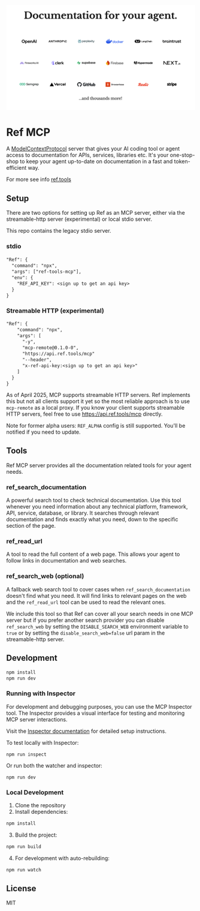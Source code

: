 
[![Documentation for your agent](header.png)](https://ref.tools)

# Ref MCP

A [ModelContextProtocol](https://modelcontextprotocol.io) server that gives your AI coding tool or agent access to documentation for APIs, services, libraries etc. It's your one-stop-shop to keep your agent up-to-date on documentation in a fast and token-efficient way.

For more see info [ref.tools](https://ref.tools)

## Setup

There are two options for setting up Ref as an MCP server, either via the streamable-http server (experimental) or local stdio server. 

This repo contains the legacy stdio server. 

### stdio 

```
"Ref": {
  "command": "npx",
  "args": ["ref-tools-mcp"],
  "env": {
    "REF_API_KEY": <sign up to get an api key>
  }
}
```

### Streamable HTTP (experimental)

```
"Ref": {
    "command": "npx",
    "args": [
      "-y",
      "mcp-remote@0.1.0-0",
      "https://api.ref.tools/mcp"
      "--header",
      "x-ref-api-key:<sign up to get an api key>"
    ]
  }
}
```

As of April 2025, MCP supports streamable HTTP servers. Ref implements this but not all clients support it yet so the most reliable approach is to use `mcp-remote` as a local proxy. If you know your client supports streamable HTTP servers, feel free to use https://api.ref.tools/mcp directly.

Note for former alpha users: `REF_ALPHA` config is still supported. You'll be notified if you need to update.

## Tools

Ref MCP server provides all the documentation related tools for your agent needs.

### ref_search_documentation

A powerful search tool to check technical documentation. Use this tool whenever you need information about any technical platform, framework, API, service, database, or library. It searches through relevant documentation and finds exactly what you need, down to the specific section of the page.

### ref_read_url

A tool to read the full content of a web page. This allows your agent to follow links in documentation and web searches.

### ref_search_web (optional)

A fallback web search tool to cover cases when `ref_search_documentation` doesn't find what you need. It will find links to relevant pages on the web and the `ref_read_url` tool can be used to read the relevant ones.

We include this tool so that Ref can cover all your search needs in one MCP server but if you prefer another search provider you can disable `ref_search_web` by setting the `DISABLE_SEARCH_WEB` environment variable to `true` or by setting the `disable_search_web=false` url param in the streamable-http server.

## Development

```
npm install
npm run dev
```

### Running with Inspector

For development and debugging purposes, you can use the MCP Inspector tool. The Inspector provides a visual interface for testing and monitoring MCP server interactions.

Visit the [Inspector documentation](https://modelcontextprotocol.io/docs/tools/inspector) for detailed setup instructions.

To test locally with Inspector:
```
npm run inspect
```

Or run both the watcher and inspector:
```
npm run dev
```

### Local Development

1. Clone the repository
2. Install dependencies:
```bash
npm install
```
3. Build the project:
```bash
npm run build
```
4. For development with auto-rebuilding:
```bash
npm run watch
```

## License

MIT